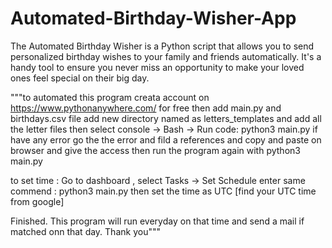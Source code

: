 # Automated-Birthday-Wisher-App
The Automated Birthday Wisher is a Python script that allows you to send personalized birthday wishes to your family and friends automatically. It's a handy tool to ensure you never miss an opportunity to make your loved ones feel special on their big day.

"""to automated this program creata account on https://www.pythonanywhere.com/ for free
then add main.py and birthdays.csv file 
add new directory named as letters_templates and add all the letter files
then select console -> Bash -> Run
code:
python3 main.py
if have any error go the the error and fild a references and copy and paste on browser and give the access
then run the program again with 
python3 main.py

to set time : Go to dashboard , select Tasks -> Set Schedule  enter same commend : python3 main.py
then set the time as UTC [find your UTC time from google]

Finished. This program will run everyday on that time and send a mail if matched onn that day.
Thank you"""
